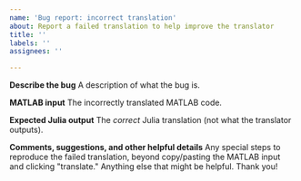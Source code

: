 ```yaml
---
name: 'Bug report: incorrect translation'
about: Report a failed translation to help improve the translator
title: ''
labels: ''
assignees: ''

---
```


**Describe the bug**
A description of what the bug is.

**MATLAB input**
The incorrectly translated MATLAB code.

**Expected Julia output**
The _correct_ Julia translation (not what the translator outputs).

**Comments, suggestions, and other helpful details**
Any special steps to reproduce the failed translation, beyond copy/pasting the MATLAB input and clicking "translate." Anything else that might be helpful. Thank you!
